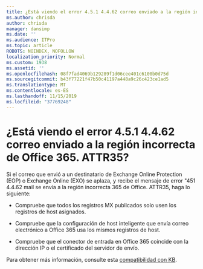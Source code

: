 ```yaml
---
title: ¿Está viendo el error 4.5.1 4.4.62 correo enviado a la región incorrecta de Office 365. ATTR35?
ms.author: chrisda
author: chrisda
manager: dansimp
ms.date: ''
ms.audience: ITPro
ms.topic: article
ROBOTS: NOINDEX, NOFOLLOW
localization_priority: Normal
ms.custom: 1938
ms.assetid: ''
ms.openlocfilehash: 08f7fad4069b129289f1d06cee401c6100b0d75d
ms.sourcegitcommit: b43f77221f47b50c41197a448a9c26c423ce1ad5
ms.translationtype: MT
ms.contentlocale: es-ES
ms.lasthandoff: 11/15/2019
ms.locfileid: "37769248"
---
```

# <a name="are-you-seeing-error-451-4462-mail-sent-to-the-wrong-office-365-region-attr35"></a>¿Está viendo el error 4.5.1 4.4.62 correo enviado a la región incorrecta de Office 365. ATTR35?

Si el correo que envió a un destinatario de Exchange Online Protection (EOP) o Exchange Online (EXO) se aplaza, y recibe el mensaje de error "451 4.4.62 mail se envía a la región incorrecta 365 de Office. ATTR35, haga lo siguiente:

- Compruebe que todos los registros MX publicados solo usen los registros de host asignados.

- Compruebe que la configuración de host inteligente que envía correo electrónico a Office 365 usa los mismos registros de host.

- Compruebe que el conector de entrada en Office 365 coincide con la dirección IP o el certificado del servidor de envío.

Para obtener más información, consulte esta [compatibilidad con KB](https://support.microsoft.com/help/4057301/attr35-response-code-when-mail-is-sent-to-eop-exo).
